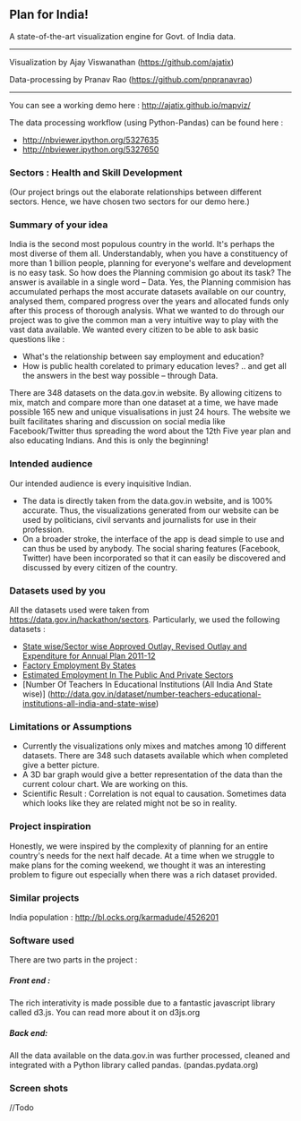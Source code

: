 ## Plan for India!
A state-of-the-art visualization engine for Govt. of India data. 
***
Visualization by Ajay Viswanathan (https://github.com/ajatix)

Data-processing by Pranav Rao (https://github.com/pnpranavrao) 
***

You can see a working demo here : http://ajatix.github.io/mapviz/

The data processing workflow (using Python-Pandas) can be found here : 

* http://nbviewer.ipython.org/5327635
* http://nbviewer.ipython.org/5327650

### Sectors : Health and Skill Development
(Our project brings out the elaborate relationships between different sectors. Hence, we have chosen two sectors for our demo here.)

### Summary of your idea
India is the second most populous country in the world. It's perhaps the most diverse of them all. Understandably, when you have a constituency of more than 1 billion people, planning for everyone's welfare and development is no easy task.
So how does the Planning commision go about its task?
The answer is available in a single word – Data. Yes, the Planning commision has accumulated perhaps the most accurate datasets available on our country, analysed them, compared progress over the years and allocated funds only after this process of thorough analysis. 
What we wanted to do through our project was to give the common man a very intuitive way to play with the vast data available. We wanted every citizen to be able to ask basic questions like :
* What's the relationship between say employment and education?
* How is public health corelated to primary education leves?
.. and get all the answers in the best way possible – through Data.

There are 348 datasets on the data.gov.in website. By allowing citizens to mix, match and compare more than one dataset at a time, we have made possible 165 new and unique visualisations in just 24 hours.
The website we built facilitates sharing and discussion on social media like Facebook/Twitter thus spreading the word about the 12th Five year plan and also educating Indians.
And this is only the beginning!

### Intended audience
Our intended audience is every inquisitive Indian. 
* The data is directly taken from the data.gov.in website, and is 100% accurate. Thus, the visualizations generated from our website can be used by politicians, civil servants and journalists for use in their profession. 
* On a broader stroke, the interface of the app is dead simple to use and can thus be used by anybody. The social sharing features (Facebook, Twitter) have been incorporated so that it can easily be discovered and discussed by every citizen of the country.

### Datasets used by you

All the datasets used were taken from https://data.gov.in/hackathon/sectors. Particularly, we used the following datasets : 

* [State wise/Sector wise Approved Outlay, Revised Outlay and Expenditure for Annual Plan 2011-12](http://data.gov.in/dataset/state-wisesector-wise-approved-outlay-revised-outlay-and-expenditure-annual-plan-2010-11-0)
* [Factory Employment By States](http://data.gov.in/dataset/factory-employment-states)
* [Estimated Employment In The Public And Private Sectors](http://data.gov.in/dataset/estimated-employment-public-and-private-sectors)
* [Number Of Teachers In Educational Institutions (All India And State wise)] (http://data.gov.in/dataset/number-teachers-educational-institutions-all-india-and-state-wise)

### Limitations or Assumptions

* Currently the visualizations only mixes and matches among 10 different datasets. There are 348 such datasets available which when completed give a better picture.
* A 3D bar graph would give a better representation of the data than the current colour chart. We are working on this.
* Scientific Result : Correlation  is not equal to causation. Sometimes data which looks like they are related might not be so in reality. 

### Project inspiration

Honestly, we were inspired by the complexity of planning for an entire country's needs for the next half decade. At a time when we struggle to make plans for the coming weekend, we thought it was an interesting problem to figure out especially when there was a rich dataset provided.

### Similar projects
India population : http://bl.ocks.org/karmadude/4526201

### Software used

There are two parts in the project : 

##### Front end : 
The rich interativity is made possible due to a fantastic javascript library called d3.js. You can read more about it on d3js.org

##### Back end:
All the data available on the data.gov.in was further processed, cleaned and integrated with a Python library called pandas. (pandas.pydata.org) 

### Screen shots

//Todo
